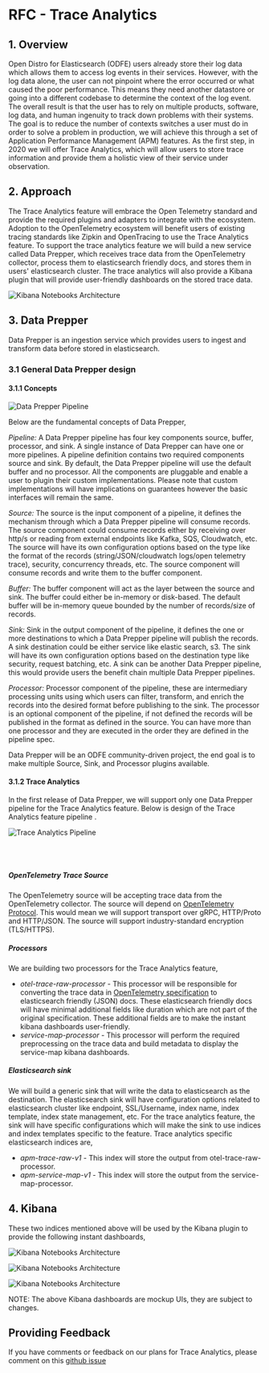 # RFC - Trace Analytics
## 1. Overview
Open Distro for Elasticsearch (ODFE) users already store their log data which allows them to access log events in their services. However, with the log data alone, the user can not pinpoint where the error occurred or what caused the poor performance. This means they need another datastore or going into a different codebase to determine the context of the log event. The overall result is that the user has to rely on multiple products, software, log data, and human ingenuity to track down problems with their systems. The goal is to reduce the number of contexts switches a 
user must do in order to solve a problem in production, we will achieve this through a set of Application Performance Management (APM) features. 
As the first step, in 2020 we will offer Trace Analytics, which will allow users to store trace information and provide them a holistic view of their
 service under observation.

## 2. Approach
The Trace Analytics feature will embrace the Open Telemetry standard and provide the required plugins and adapters to integrate with the ecosystem. 
Adoption to the OpenTelemetry ecosystem will benefit users of existing tracing standards like Zipkin and OpenTracing to use the Trace Analytics feature.
To support the trace analytics feature we will build a new service called Data Prepper, which receives trace data from the OpenTelemetry collector, process them to elasticsearch friendly docs, and stores them in users' elasticsearch cluster. The trace analytics will also provide a Kibana plugin that will provide user-friendly dashboards on the stored trace data. 

![Kibana Notebooks Architecture](images/HighLevelDesign.jpg)


## 3. Data Prepper

Data Prepper is an ingestion service which provides users to ingest and transform data before stored in elasticsearch. 

### 3.1 General Data Prepper design

#### 3.1.1 Concepts 

![Data Prepper Pipeline](images/DataPrepperPipeline.png)

Below are the fundamental concepts of Data Prepper,

*Pipeline:*
A Data Prepper pipeline has four key components source, buffer, processor, and sink. A single instance of Data Prepper can have one or more pipelines. A pipeline definition contains two required components source and sink. By default, the Data Prepper pipeline will use the default buffer and no processor. All the components are pluggable and enable a user to plugin their custom implementations. Please note that custom implementations will have implications on guarantees however the basic interfaces will remain the same.

*Source:*
The source is the input component of a pipeline, it defines the mechanism through which a Data Prepper pipeline will consume records. The source component could consume records either by receiving over http/s or reading from external endpoints like Kafka, SQS, Cloudwatch, etc.  The source will have its own configuration options based on the type like the format of the records (string/JSON/cloudwatch logs/open telemetry trace), security, concurrency threads, etc. The source component will consume records and write them to the buffer component. 

*Buffer:*
The buffer component will act as the layer between the source and sink. The buffer could either be in-memory or disk-based. The default buffer will be in-memory queue bounded by the number of records/size of records.

*Sink:*
Sink in the output component of the pipeline, it defines the one or more destinations to which a Data Prepper pipeline will publish the records. A sink destination could be either service like elastic search, s3. The sink will have its own configuration options based on the destination type like security, request batching, etc. A sink can be another Data Prepper pipeline, this would provide users the benefit chain multiple Data Prepper pipelines.

*Processor:*
Processor component of the pipeline, these are intermediary processing units using which users can filter, transform, and enrich the records into the desired format before publishing to the sink. The processor is an optional component of the pipeline, if not defined the records will be published in the format as defined in the source. You can have more than one processor and they are executed in the order they are defined in the pipeline spec.


Data Prepper will be an ODFE community-driven project, the end goal is to make multiple Source, Sink, and Processor plugins available.

#### 3.1.2 Trace Analytics

In the first release of Data Prepper, we will support only one Data Prepper pipeline for the Trace Analytics feature. Below is design of the Trace Analytics feature pipeline .

![Trace Analytics Pipeline](images/TraceAnalyticsFeature.jpg)

<br />
<br />

##### OpenTelemetry Trace Source

The OpenTelemetry source will be accepting trace data from the OpenTelemetry collector. The source will depend on [OpenTelemetry Protocol](https://github.com/open-telemetry/opentelemetry-specification/tree/master/specification/protocol). This would
mean we will support transport over gRPC, HTTP/Proto and HTTP/JSON. The source will support industry-standard encryption (TLS/HTTPS). 

##### Processors

We are building two processors for the Trace Analytics feature,
* *otel-trace-raw-processor* -  This processor will be responsible for converting the trace data in [OpenTelemetry specification](https://github.com/open-telemetry/opentelemetry-proto/tree/master/opentelemetry/proto/trace/v1) to elasticsearch friendly (JSON) docs. These elasticsearch friendly docs will have minimal additional fields like duration which are not part of the original specification. These additional fields are to make the instant kibana dashboards user-friendly.
* *service-map-processor* -  This processor will perform the required preprocessing on the trace data and build metadata to display the service-map kibana dashboards.


##### Elasticsearch sink

We will build a generic sink that will write the data to elasticsearch as the destination. The elasticsearch sink will have configuration options related to elasticsearch cluster like endpoint, SSL/Username, index name, index template, index state management, etc. 
For the trace analytics feature, the sink will have specific configurations which will make the sink to use indices and index templates specific to the feature. Trace analytics specific elasticsearch indices are,
                                                                                                                                                                 
* *apm-trace-raw-v1* -  This index will store the output from otel-trace-raw-processor. 
* *apm-service-map-v1* - This index will store the output from the service-map-processor.

## 4. Kibana

These two indices mentioned above will be used by the Kibana plugin to provide the following instant dashboards,

![Kibana Notebooks Architecture](images/DashboardView.png)

![Kibana Notebooks Architecture](images/TraceView.png)

![Kibana Notebooks Architecture](images/ServiceView.png)


NOTE: The above Kibana dashboards are mockup UIs, they are subject to changes.


## Providing Feedback
If you have comments or feedback on our plans for Trace Analytics, please comment on this [github issue](https://github.com/opendistro-for-elasticsearch/simple-ingest-transformation-utility-pipeline/issues/39)